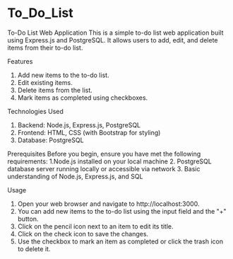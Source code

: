 # To_Do_List
To-Do List Web Application
This is a simple to-do list web application built using Express.js and PostgreSQL. It allows users to add, edit, and delete items from their to-do list.

Features
1. Add new items to the to-do list.
2. Edit existing items.
3. Delete items from the list.
4. Mark items as completed using checkboxes.

Technologies Used
1. Backend: Node.js, Express.js, PostgreSQL
2. Frontend: HTML, CSS (with Bootstrap for styling)
3. Database: PostgreSQL

Prerequisites
Before you begin, ensure you have met the following requirements:
1.Node.js installed on your local machine
2. PostgreSQL database server running locally or accessible via network
3. Basic understanding of Node.js, Express.js, and SQL

Usage
1. Open your web browser and navigate to http://localhost:3000.
2. You can add new items to the to-do list using the input field and the "+" button.
3. Click on the pencil icon next to an item to edit its title.
4. Click on the check icon to save the changes.
5. Use the checkbox to mark an item as completed or click the trash icon to delete it.

